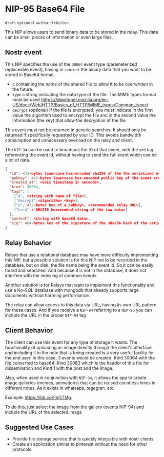 NIP-95 Base64 File
======
`draft` `optional` `author:frbitten` 

This NIP allows users to send binary data to be stored in the relay. This data can be small pieces of information or even large files.

Nostr event
------------------
This NIP specifies the use of the `30064` event type (parameterized replaceable event), having in `content` the binary data that you want to be stored in Base64 format.
* `d` containing the name of the shared file to allow it to be overwritten in the future.
* `type` a string indicating the data type of the file. The MIME types format must be used (https://developer.mozilla.org/en-US/docs/Web/HTTP/Basics_of_HTTP/MIME_types/Common_types)
* `decrypt` (optional) If the file is encrypted, you must indicate in the first value the algorithm used to encrypt the file and in the second value the information (the key) that allow the decryption of the file

This event must not be returned in generic searches. It should only be returned if specifically requested by your ID. This avoids bandwidth consumption and unnecessary overload on the relay and client.

The `NIP-94` can be used to broadcast the ID of that event, with the ` and ` tag referencing the event id, without having to send the full event which can be a lot of data.

```json
{
  "id": <32-bytes lowercase hex-encoded sha256 of the the serialized event data>,
  "pubkey": <32-bytes lowercase hex-encoded public key of the event creator>,
  "created_at": <unix timestamp in seconds>,
  "kind": 30064,
  "tags": [
    ["d", <string with name of file>],
    ["decrypt",<algorithm>,<key>],
    ["p", <32-bytes hex of a pubkey>, <recommended relay URL>],
    ["hash",< SHA256 hexencoded string of the raw data>]
  ],
  "content": <string with base64 data>,
  "sig": <64-bytes hex of the signature of the sha256 hash of the serialized event data, which is the same as the "id" field>
}
```

Relay Behavior
---------------
Relays that use a relational database may have more difficulty implementing this NIP, but a possible solution is for this NIP not to be recorded in the database, but on disk, the file name being the event id. So it can be easily found and searched. And because it is not in the database, it does not interfere with the indexing of common events.

Another solution is for Relays that want to implement this functionality and use a No-SQL database with mongodb that already supports large documents without harming performance.

The relay can allow access to this data via URL, having its own URL pattern for these cases. And if you receive a `NIP-94` referring to a `NIP-95` you can include the URL in the proper `NIP-94` tag

Client Behavior
---------------
The client can use this event for any type of storage it wants. The functionality of uploading an image directly through the client's interface and including it in the note that is being created is a very useful facility for the end user. In this case, 3 events would be created. Kind 30064 with the file converted to base64, Kind 30063 which is the header of this file for dissemination and Kind 1 with the post and the image.

Also, when used in conjunction with `NIP-94`, it allows the app to create image galleries (memes, animations) that can be reused countless times in different notes. As it exists in whatsapp, tegegran, etc.

Example: <https://ibb.co/Fnj5TMg>. 

To do this, just select the image from the gallery (events NIP-94) and include the URL of the selected image

Suggested Use Cases
-------------------
* Provide file storage service that is quickly integrable with nostr clients.
* Create an application similar to pinterest without the need for other protocols.
